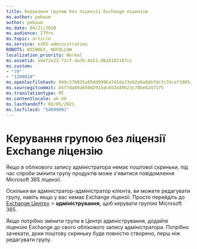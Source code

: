 ```yaml
---
title: Керування групою без ліцензії Exchange ліцензію
ms.author: pebaum
author: pebaum
ms.date: 04/21/2020
ms.audience: ITPro
ms.topic: article
ms.service: o365-administration
ROBOTS: NOINDEX, NOFOLLOW
localization_priority: Normal
ms.assetid: edef2e23-72cf-4a76-8a51-0b26182187cc
ms.custom:
- "79"
- "1200018"
ms.openlocfilehash: 949c37b035a85dd9996a741da73eb2e8a0dbfdcfc7dcef3905aa78e5759404e9
ms.sourcegitcommit: b5f7da89a650d2915dc652449623c78be6247175
ms.translationtype: MT
ms.contentlocale: uk-UA
ms.lasthandoff: 08/05/2021
ms.locfileid: "54099091"
---
```

# <a name="manage-a-group-without-an-exchange-license"></a>Керування групою без ліцензії Exchange ліцензію

Якщо в облікового запису адміністратора немає поштової скриньки, під час спроби змінити групу продуктів може з'явитися повідомлення Microsoft 365 ліцензії.
  
Оскільки ви адміністратор-адміністратор клієнта, ви можете редагувати групу, навіть якщо у вас немає Exchange ліцензії. Просто перейдіть до [Exchange Центру](https://outlook.office365.com/ecp.aspx) \> **адміністрування,** щоб керувати групою Microsoft 365.
  
Якщо потрібно змінити групи в Центрі адміністрування, додайте ліцензію Exchange до свого облікового запису адміністратора. Потрібно зачекати, доки поштову скриньку буде повністю створено, перш ніж редагувати групу.
  